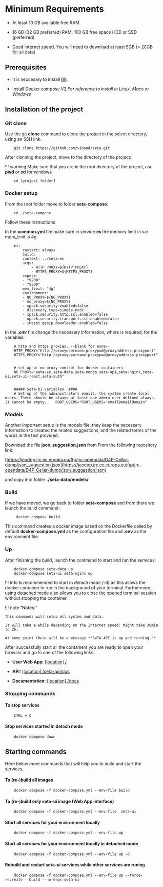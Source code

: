 # Minimum Requirements

* At least 10 GB available free RAM.

* 16 GB (32 GB preferred) RAM, 100 GB free space HDD or SSD (preferred).

* Good Internet speed. You will need to download at least 5GB (> 20GB for all data)


## Prerequisites 

- It is neccesary to install [Git](https://git-scm.com/downloads). 

- Install [Docker compose V2](https://docs.docker.com/compose/install/).*For reference to install in Linux, Maco or Windows*



## Installation of the project

### Git clone

Use the git **clone** command to clone the project in the select directory, using an SSH link.
```
    git clone https://github.com/vidaud/seta.git
```

After clonning the project, move to the directory of the project:

!!! warning
    Make sure that you are in the root directory of the project, use **pwd** or **cd** for windows

```
    cd [project folder]
```

### Docker setup

From the root folder move to folder **seta-compose**: 

```
    cd ./seta-compose
```    

Follow these instructions:

In the **common.yml** file make sure in service **es** the memory limit in var mem_limit is 4g

```
    es:
        restart: always
        build:
        context: ../seta-es
        args:
            - HTTP_PROXY=${HTTP_PROXY}
            - HTTPS_PROXY=${HTTPS_PROXY}
        expose:
        - "9200"
        - "9300"
        mem_limit: "4g"
        environment:
        - NO_PROXY=${NO_PROXY}
        - no_proxy=${NO_PROXY}
        - xpack.security.enabled=false
        - discovery.type=single-node
        - xpack.security.http.ssl.enabled=false
        - xpack.security.transport.ssl.enabled=false
        - ingest.geoip.downloader.enabled=false
```

In the ***.env*** file change the necessary information, where is required, for the variables:


```
    # http and https proxies, --blank for none--
    HTTP_PROXY="http://proxyusername:proxypwd@proxyaddress:proxyport"
    HTTPS_PROXY="http://proxyusername:proxypwd@proxyaddress:proxyport"


    # set-up of no proxy control for docker containers 
    NO_PROXY="seta-es,seta-data,seta-mongo,seta-api,seta-nginx,seta-ui,seta-ui-react,seta-auth"


    ##### Seta-UI variables  ####
    # Set-up of the administrators emails, the system create local users. There should be always at least one admin user defined always. It cannot be empty.    ROOT_USERS="ROOT_USERS="email@emailDomain"
```



### Models

Another important setup is the models file, they keep the necessary information to created the related suggestions, and the related terms of the words in the text provided. 

Download the file  **json_suggestion.json** from From the following repository link:

[https://jeodpp.jrc.ec.europa.eu/ftp/jrc-opendata/D4P-Cellar-dump/json_suggestion.json](https://jeodpp.jrc.ec.europa.eu/ftp/jrc-opendata/D4P-Cellar-dump/json_suggestion.json) 


and copy into folder **./seta-data/models/**

### Build

If we have moved, we go back to folder **seta-compose** and from there we launch the build command: 

```
     docker-compose build
```    

This command creates a docker image based on the Dockerfile called by default **docker-compose.yml** as the configuration file and **.env** as the environment file.

### Up

After finishing the build, launch the command to start and run the services:

```
    docker-compose seta-data up
    docker-compose seta-ui seta-nginx up
```

!!! info
    Is recommended to start in *detach mode (-d)* as this allows the docker container to run in the background of your terminal. Furthermore, using detached mode also allows you to close the opened terminal session without stopping the container.



!!! note "Notes:"
  
    This commands will setup all system and data.

    It will take a while depending on the Internet speed. Might take 30min to 2h.

    At some point there will be a message *"SeTA-API is up and running."*


After successfully start all the containers you are ready to open your browser and go to one of the following links:

* **User Web App:** [[location] /](/)

* **API:** [[location] /seta-api/doc](/seta-api/doc)

* **Documentation:** [[location] /docs](/docs)



### Stopping commands

#### To stop services 
```
    CTRL + C
```

#### Stop services started in detach mode

```
    docker compose down
```

## Starting commands


Here below more commands that will help you to build and start the services.


#### To (re-)build all images

```
    docker compose -f docker-compose.yml --env-file build
```

#### To (re-)build only seta-ui image (Web App interface)

```
    docker compose -f docker-compose.yml --env-file  seta-ui
```

#### Start all services for your environment locally

```
    docker compose -f docker-compose.yml --env-file up
```

#### Start all services for your environment locally in detached mode

```
    docker compose -f docker-compose.yml --env-file up -d
```

#### Rebuild and restart seta-ui services while other services are runing

```
    docker compose -f docker-compose.yml --env-file up --force-recreate --build --no-deps seta-ui
```

